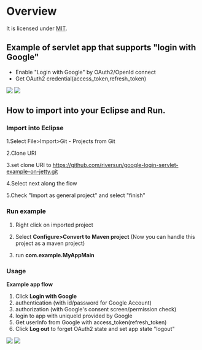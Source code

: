# Overview
It is licensed under [MIT](https://opensource.org/licenses/MIT).

## Example of servlet app that supports "login with Google"

- Enable "Login with Google" by OAuth2/OpenId connect
- Get OAuth2 credential(access_token,refresh_token)

<img src="https://riversun.github.io/img/goauth2/lib_oauth2_example02a.png">  

<img src="https://riversun.github.io/img/goauth2/lib_oauth2_example02b.png">  


## How to import into your Eclipse and Run.

### Import into Eclipse

1.Select File>Import>Git - Projects from Git  

2.Clone URI  

3.set clone URI to https://github.com/riversun/google-login-servlet-example-on-jetty.git

4.Select next along the flow  

5.Check "Import as general project" and select "finish"  


### Run example

1. Right click on imported project  
1. Select **Configure>Convert to Maven project**
(Now you can handle this project as a maven project) 

1. run **com.example.MyAppMain**

### Usage

**Example app flow**

1. Click **Login with Google**
1. authentication (with id/password for Google Account)
1. authorization (with Google's consent screen/permission check)
1. login to app with uniqueId provided by Google
1. Get userInfo from Google with access_token(refresh_token)
1. Click **Log out** to forget OAuth2 state and set app state "logout"

<img src="https://riversun.github.io/img/goauth2/lib_oauth2_example02a.png">

<img src="https://riversun.github.io/img/goauth2/lib_oauth2_example02b.png">
